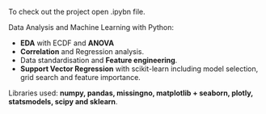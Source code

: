To check out the project open .ipybn file.

Data Analysis and Machine Learning with Python:
- __EDA__ with ECDF and __ANOVA__ 
- __Correlation__ and Regression analysis.
- Data standardisation and __Feature engineering__.
- __Support Vector Regression__ with scikit-learn including model selection, grid search and feature importance.

Libraries used: 
__numpy, pandas, missingno, matplotlib + seaborn, plotly, statsmodels, scipy and sklearn__.
